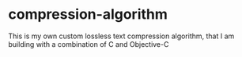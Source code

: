 compression-algorithm
=====================

This is my own custom lossless text compression algorithm, that I am building with a combination of C and Objective-C
